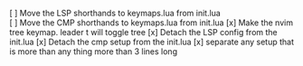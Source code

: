[ ] Move the LSP shorthands to keymaps.lua from init.lua  
[ ] Move the CMP shorthands to keymaps.lua from init.lua 
[x] Make the nvim tree keymap. leader t will toggle tree
[x] Detach the LSP config from the init.lua 
[x] Detach the cmp setup from the init.lua 
[x] separate any setup that is more than any thing more than 3 lines long
